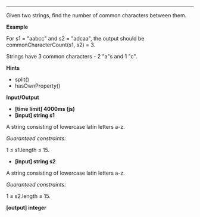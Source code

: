 ---

Given two strings, find the number of common characters between them.

**Example**

For s1 = "aabcc" and s2 = "adcaa", the output should be
commonCharacterCount(s1, s2) = 3.

Strings have 3 common characters - 2 "a"s and 1 "c".

**Hints**

- split()
- hasOwnProperty()

**Input/Output**

- **[time limit] 4000ms (js)**
- **[input] string s1**

A string consisting of lowercase latin letters a-z.

_Guaranteed constraints:_

1 ≤ s1.length ≤ 15.

- **[input] string s2**

A string consisting of lowercase latin letters a-z.

_Guaranteed constraints:_

1 ≤ s2.length ≤ 15.

**[output] integer**
